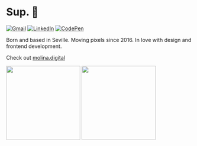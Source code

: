 # Sup. 🫡

[![Gmail](https://img.shields.io/badge/Gmail-D14836?style=for-the-badge&logo=gmail&logoColor=white)](mailto:molinamw@gmail.com)
[![LinkedIn](https://img.shields.io/badge/linkedin-%230077B5.svg?style=for-the-badge&logo=linkedin&logoColor=white)](https://www.linkedin.com/in/josmolmor/)
[![CodePen](https://img.shields.io/badge/Codepen-000000?style=for-the-badge&logo=codepen&logoColor=white)](https://codepen.io/jmmolina)

Born and based in Seville. Moving pixels since 2016. In love with design and frontend development.

Check out [molina.digital](https://molina.digital)

<img height=200 align="center" src="https://github-readme-stats-jose-m-molinas-projects.vercel.app/api?username=josmolmor&title_color=0d1117&text_color=0d1117" />
<img height=200 align="center" src="https://github-readme-stats-jose-m-molinas-projects.vercel.app/api/top-langs?username=josmolmor&layout=compact&langs_count=4&card_width=320&title_color=0d1117&text_color=0d1117" />
